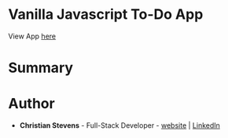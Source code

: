 <h1>Vanilla Javascript To-Do App</h1>
View App <a href="">here</a>



<h1>Summary</h1>
<p></p>

<h1>Author</h1>
<ul>
  <li><b>Christian Stevens</b> - Full-Stack Developer - <a href="https://chris-thedeveloper.com/">website</a> | <a href="https://www.linkedin.com/in/christian-stevens-34367110b/">LinkedIn</a>
</u>
